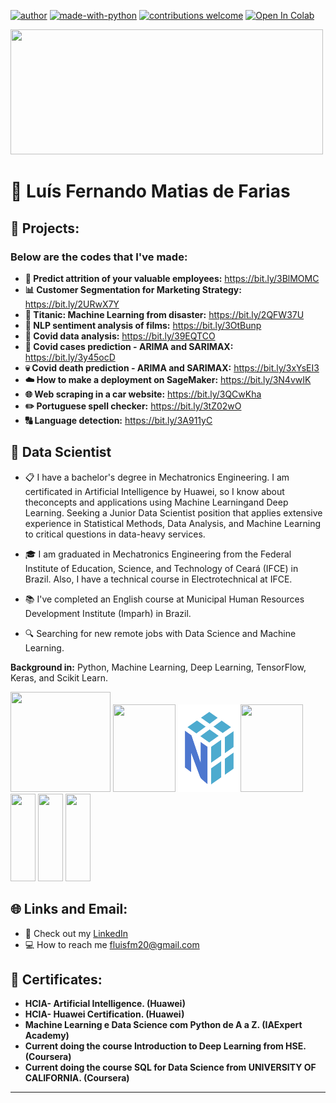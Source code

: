 [![author](https://img.shields.io/badge/author-luismatias-red)](https://www.linkedin.com/in/lu%C3%ADs-fernando-matias-de-farias-52234b20a/) [![made-with-python](https://img.shields.io/badge/Made%20with-Python-1f425f.svg)](https://www.python.org/) [![contributions welcome](https://img.shields.io/badge/contributions-welcome-brightgreen.svg?style=flat)](https://github.com/Luis20matias) [![Open In Colab](https://colab.research.google.com/assets/colab-badge.svg)](https://chrome.google.com/webstore/detail/open-in-colab/iogfkhleblhcpcekbiedikdehleodpjo)

<p>
 <img src="Luis_portfolio1.png" width="500" height="200"/ >
<p>
 
# :pushpin: Luís Fernando Matias de Farias
 

## :battery: Projects:
### Below are the codes that I've made:

* **:necktie: Predict attrition of your valuable employees:** https://bit.ly/3BlMOMC
* **:bar_chart: Customer Segmentation for Marketing Strategy:** https://bit.ly/2URwX7Y
* **:ship:  Titanic: Machine Learning from disaster:** https://bit.ly/2QFW37U
* **:movie_camera:  NLP sentiment analysis of films:** https://bit.ly/3OtBunp
* **:syringe:  Covid data analysis:** https://bit.ly/39EQTCO
* **:hospital:  Covid cases prediction - ARIMA and SARIMAX:** https://bit.ly/3y45ocD
* **:skull:  Covid death prediction - ARIMA and SARIMAX:** https://bit.ly/3xYsEI3
* **:cloud: How to make a deployment on SageMaker:** https://bit.ly/3N4vwIK
* **:globe_with_meridians: Web scraping in a car website:** https://bit.ly/3QCwKha
* **:pencil2: Portuguese spell checker:** https://bit.ly/3tZ02wO
* **:capital_abcd: Language detection:** https://bit.ly/3A911yC
 
## :dart: Data Scientist

 * :clipboard: I have a bachelor's degree in Mechatronics Engineering. I am certificated in Artificial Intelligence by Huawei, so I know about theconcepts and applications using Machine Learningand Deep Learning. Seeking a Junior Data Scientist position that applies extensive experience in Statistical Methods, Data Analysis, and Machine Learning to critical questions in data-heavy services.
 
* :mortar_board: I am graduated in Mechatronics Engineering from the Federal Institute of Education, Science, and Technology of Ceará (IFCE) in Brazil. Also, I have a technical course in Electrotechnical at IFCE.

* :books: I've completed an English course at Municipal Human Resources Development Institute (Imparh) in Brazil.

* :mag: Searching for new remote jobs with Data Science and Machine Learning.


**Background in:** Python, Machine Learning, Deep Learning, TensorFlow, Keras, and Scikit Learn.

<p>
<img src= "https://github.com/valohai/ml-logos/blob/master/scikit-learn.svg" width="160" height="160"> <img src= "https://github.com/valohai/ml-logos/blob/master/pandas.svg" width="100" height="140"> <img src= "https://github.com/valohai/ml-logos/blob/master/numpy.svg" width="100" height="140"><img src= "https://github.com/valohai/ml-logos/blob/master/matplotlib.svg" width="100" height="140"> <img src= "https://github.com/valohai/ml-logos/blob/master/scipy.svg" width="40" height="140">  <img src= "https://github.com/valohai/ml-logos/blob/master/tensorflow-tf.svg" width="40" height="140"> <img src= "https://github.com/valohai/ml-logos/blob/master/keras.svg" width="40" height="140"> 
<p>
 

## :globe_with_meridians: Links and Email:
* :page_with_curl: Check out my [LinkedIn](https://www.linkedin.com/in/lu%C3%ADs-fernando-matias-de-farias-52234b20a/)
* :computer: How to reach me fluisfm20@gmail.com

 
## :pencil: Certificates: 
 
 * **HCIA- Artificial Intelligence. (Huawei)**
 * **HCIA- Huawei Certification. (Huawei)**
 * **Machine Learning e Data Science com Python de A a Z. (IAExpert Academy)**
 * **Current doing the course Introduction to Deep Learning from HSE. (Coursera)**
 * **Current doing the course SQL for Data Science from UNIVERSITY OF CALIFORNIA. (Coursera)**
 
---




